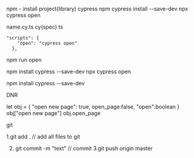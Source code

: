 npm - install project(library) cypress
npm cypress install --save-dev
npx cypress open

name.cy.ts
cy(spec)
ts

```
"scripts": {
    "open": "cypress open"
  },
```

npm run open

npm install cypress --save-dev
npx cypress open

npm install cypress --save-dev

DNR

let obj = {
"open new page": true,
open_page:false,
"open":boolean
}
obj["open new page"]
obj.open_page

git

1.git add . // add all files to git

2. git commit -m "text" // commit
   3.git push origin master
